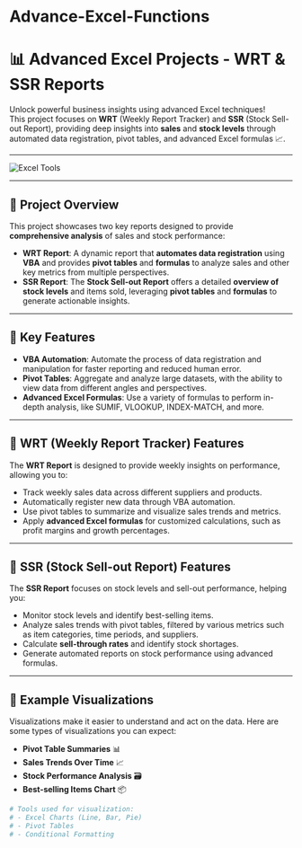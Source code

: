 # Advance-Excel-Functions

# 📊 Advanced Excel Projects - WRT & SSR Reports

Unlock powerful business insights using advanced Excel techniques!  
This project focuses on **WRT** (Weekly Report Tracker) and **SSR** (Stock Sell-out Report), providing deep insights into **sales** and **stock levels** through automated data registration, pivot tables, and advanced Excel formulas 📈.

---

![Excel Tools](https://via.placeholder.com/1000x300.png?text=Advanced+Excel+%7C+Pivot+Tables+%7C+VBA+Automation)

---

## 🔹 Project Overview

This project showcases two key reports designed to provide **comprehensive analysis** of sales and stock performance:

- **WRT Report**: A dynamic report that **automates data registration** using **VBA** and provides **pivot tables** and **formulas** to analyze sales and other key metrics from multiple perspectives.
- **SSR Report**: The **Stock Sell-out Report** offers a detailed **overview of stock levels** and items sold, leveraging **pivot tables** and **formulas** to generate actionable insights.

---

## 🔹 Key Features

- **VBA Automation**: Automate the process of data registration and manipulation for faster reporting and reduced human error.
- **Pivot Tables**: Aggregate and analyze large datasets, with the ability to view data from different angles and perspectives.
- **Advanced Excel Formulas**: Use a variety of formulas to perform in-depth analysis, like SUMIF, VLOOKUP, INDEX-MATCH, and more.

---

## 🔹 WRT (Weekly Report Tracker) Features

The **WRT Report** is designed to provide weekly insights on performance, allowing you to:

- Track weekly sales data across different suppliers and products.
- Automatically register new data through VBA automation.
- Use pivot tables to summarize and visualize sales trends and metrics.
- Apply **advanced Excel formulas** for customized calculations, such as profit margins and growth percentages.

---

## 🔹 SSR (Stock Sell-out Report) Features

The **SSR Report** focuses on stock levels and sell-out performance, helping you:

- Monitor stock levels and identify best-selling items.
- Analyze sales trends with pivot tables, filtered by various metrics such as item categories, time periods, and suppliers.
- Calculate **sell-through rates** and identify stock shortages.
- Generate automated reports on stock performance using advanced formulas.

---

## 📸 Example Visualizations

Visualizations make it easier to understand and act on the data. Here are some types of visualizations you can expect:

- **Pivot Table Summaries** 📊
- **Sales Trends Over Time** 📈
- **Stock Performance Analysis** 🗃️
- **Best-selling Items Chart** 📦

```bash
# Tools used for visualization:
# - Excel Charts (Line, Bar, Pie)
# - Pivot Tables
# - Conditional Formatting
